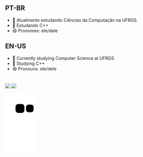 ## PT-BR

- 🔭 Atualmente estudando Ciências da Computação na UFRGS.
- 🌱 Estudando C++
- 😄 Pronomes: ele/dele

## EN-US

- 🔭 Currently studying Computer Science at UFRGS.
- 🌱 Studying C++
- 😄 Pronouns: ele/dele

#

<div>
  <img height="180em" src="https://github-readme-stats.vercel.app/api?username=arthurafm&show_icons=true&theme=dark&include_all_commits=true&count_private=true"/>
  <img height="180em" src="https://github-readme-stats.vercel.app/api/top-langs/?username=arthurafm&layout=compact&langs_count=16&theme=dark"/>
</div>

![Snake animation](https://github.com/arthurafm/arthurafm/blob/output/github-contribution-grid-snake.svg)
